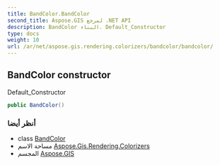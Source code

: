 ```yaml
---
title: BandColor.BandColor
second_title: Aspose.GIS لمرجع .NET API
description: BandColor البناء. Default_Constructor
type: docs
weight: 10
url: /ar/net/aspose.gis.rendering.colorizers/bandcolor/bandcolor/
---
```

## BandColor constructor

Default_Constructor

```csharp
public BandColor()
```

### أنظر أيضا

* class [BandColor](../)
* مساحة الاسم [Aspose.Gis.Rendering.Colorizers](../../bandcolor/)
* المجسم [Aspose.GIS](../../../)



